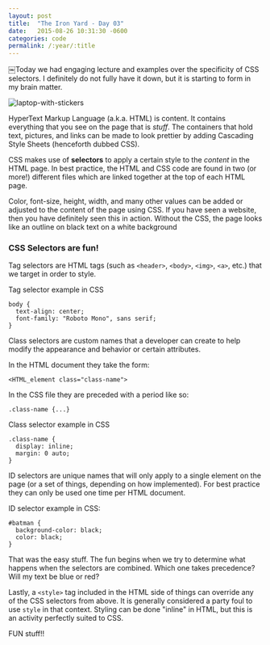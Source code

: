 ```yaml
---
layout: post
title:  "The Iron Yard - Day 03"
date:   2015-08-26 10:31:30 -0600
categories: code
permalink: /:year/:title
---
```


￼Today we had engaging lecture and examples over the specificity of CSS selectors. I definitely do not fully have it down, but it is starting to form in my brain matter.

![laptop-with-stickers](http://res.cloudinary.com/drumsensei/image/upload/v1514954685/2015-08-26_1_lsg15j.jpg)

HyperText Markup Language (a.k.a. HTML) is content. It contains everything that you see on the page that is _stuff_. The containers that hold text, pictures, and links can be made to look prettier by adding Cascading Style Sheets (henceforth dubbed CSS).

CSS makes use of **selectors** to apply a certain style to the _content_ in the HTML page. In best practice, the HTML and CSS code are found in two (or more!) different files which are linked together at the top of each HTML page.

Color, font-size, height, width, and many other values can be added or adjusted to the content of the page using CSS. If you have seen a website, then you have definitely seen this in action. Without the CSS, the page looks like an outline on black text on a white background

### CSS Selectors are fun!

Tag selectors are HTML tags (such as `<header>`, `<body>`, `<img>`, `<a>`, etc.) that we target in order to style.

Tag selector example in CSS
```
body {
  text-align: center;
  font-family: "Roboto Mono", sans serif;
}
```

Class selectors are custom names that a developer can create to help modify the appearance and behavior or certain attributes.

In the HTML document they take the form:
```
<HTML_element class="class-name">
```

In the CSS file they are preceded with a period like so:
```
.class-name {...}
```

Class selector example in CSS

```
.class-name {
  display: inline;
  margin: 0 auto;
}
```

ID selectors are unique names that will only apply to a single element on the page (or a set of things, depending on how implemented). For best practice they can only be used one time per HTML document.

ID selector example in CSS:
```
#batman {
  background-color: black;
  color: black;
}
```

That was the easy stuff. The fun begins when we try to determine what happens when the selectors are combined. Which one takes precedence? Will my text be blue or red?

Lastly, a `<style>` tag included in the HTML side of things can override any of the CSS selectors from above. It is generally considered a party foul to use `style` in that context. Styling can be done "inline" in HTML, but this is an activity perfectly suited to CSS.

FUN stuff!!
